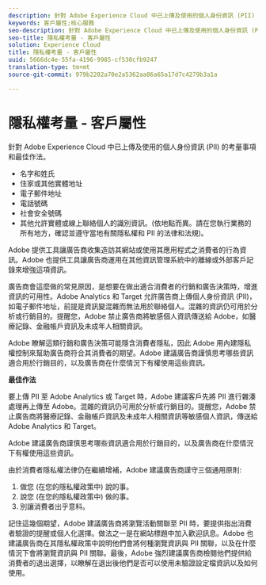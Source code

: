 ```yaml
---
description: 針對 Adobe Experience Cloud 中已上傳及使用的個人身份資訊 (PII) 的考量事項和最佳作法。
keywords: 客戶屬性;核心服務
seo-description: 針對 Adobe Experience Cloud 中已上傳及使用的個人身份資訊 (PII) 的考量事項和最佳作法。
seo-title: 隱私權考量 - 客戶屬性
solution: Experience Cloud
title: 隱私權考量 - 客戶屬性
uuid: 5666dc4e-55fa-4196-9985-cf530cfb9247
translation-type: tm+mt
source-git-commit: 979b2202a70e2a5362aa86a65a17d7c4279b3a1a

---
```



# 隱私權考量 - 客戶屬性

針對 Adobe Experience Cloud 中已上傳及使用的個人身份資訊 (PII) 的考量事項和最佳作法。


<!-- <p>https://wiki.corp.adobe.com/display/omtrplatform/Visitor+Enrichment+and+privacy#VisitorEnrichmentandprivacy-INFORMATIONASSOCIATIONOPTIONS </p> -->


* 名字和姓氏
* 住家或其他實體地址
* 電子郵件地址
* 電話號碼
* 社會安全號碼
* 其他允許實體或線上聯絡個人的識別資訊。(依地點而異。請在您執行業務的所有地方，確認並遵守當地有關隱私權和 PII 的法律和法規)。


Adobe 提供工具讓廣告商收集造訪其網站或使用其應用程式之消費者的行為資訊。Adobe 也提供工具讓廣告商運用在其他資訊管理系統中的離線或外部客戶記錄來增強這項資訊。

廣告商會這麼做的常見原因，是想要在做出適合消費者的行銷和廣告決策時，增進資訊的可用性。Adobe Analytics 和 Target 允許廣告商上傳個人身份資訊 (PII)，如電子郵件地址，前提是資訊變混雜而無法用於聯絡個人。混雜的資訊仍可用於分析或行銷目的。提醒您，Adobe 禁止廣告商將敏感個人資訊傳送給 Adobe，如醫療記錄、金融帳戶資訊及未成年人相關資訊。

Adobe 瞭解這類行銷和廣告決策可能隱含消費者隱私，因此 Adobe 用內建隱私權控制來幫助廣告商符合其消費者的期望。Adobe 建議廣告商謹慎思考哪些資訊適合用於行銷目的，以及廣告商在什麼情況下有權使用這些資訊。

**最佳作法**

要上傳 PII 至 Adobe Analytics 或 Target 時，Adobe 建議客戶先將 PII 進行雜湊處理再上傳至 Adobe。混雜的資訊仍可用於分析或行銷目的。提醒您，Adobe 禁止廣告商將醫療記錄、金融帳戶資訊及未成年人相關資訊等敏感個人資訊，傳送給 Adobe Analytics 和 Target。

Adobe 建議廣告商謹慎思考哪些資訊適合用於行銷目的，以及廣告商在什麼情況下有權使用這些資訊。

由於消費者隱私權法律仍在繼續增補，Adobe 建議廣告商謹守三個通用原則:

1. 做您 (在您的隱私權政策中) 說的事。
1. 說您 (在您的隱私權政策中) 做的事。
1. 別讓消費者出乎意料。

記住這幾個期望，Adobe 建議廣告商將瀏覽活動關聯至 PII 時，要提供指出消費者驗證的提醒或個人化選擇。做法之一是在網站標題中加入歡迎訊息。Adobe 也建議廣告商在其隱私權政策中說明他們會將何種瀏覽資訊與 PII 關聯，以及在什麼情況下會將瀏覽資訊與 PII 關聯。最後，Adobe 強烈建議廣告商檢閱他們提供給消費者的退出選擇，以瞭解在退出後他們是否可以使用未驗證設定檔資訊以及如何使用。

<!-- <p> <b>Vinay Geol</b> should help craft privacy regarding how all MAC uses privacy/cookies. Privacy implications around each part of the workflow. Moving from CRM to MAC. Can it include PII? What is PII? What isn't PII? </p> 
<p>CRM data is Known Data or Info. Going to combine with activity that occurs when visitor was not authenticated. PII wiki: </p> 
<p>https://wiki.corp.adobe.com/display/omtrplatform/Visitor+Enrichment+and+privacy#VisitorEnrichmentandprivacy-INFORMATIONASSOCIATIONOPTIONS </p> 
<p>Refactoring of implementation docs as it relates to privacy and cookies. </p> 
<p>Add content to https://marketing.adobe.com/resources/help/en_US/mcloud/t-publish-audience-segment.html, as follows: </p> 
<p> Audiences are not filtered based on the authentication state of a visitor. If a visitor can browse your site in un-authenticated and authenticated states, actions that occur when a visitor is un-authenticated can still cause a visitor to be included in an audience. Please review <link> to understand the full privacy implications of audience sharing. </p> 
<p>That "link" goes to a topic dedicated to PII, with this text: </p> 
<p> - Adobe Analytics allows its advertisers to upload personally identifiable information (PII) such as email addresses. When uploading PII to Adobe Analytics, Adobe recommends that the customer should hash PII prior to uploading it to Adobe. Hashed information can still be used for analysis and for marketing purposes. As a reminder, Adobe prohibits advertisers from sending sensitive personal information to Adobe Analytics, such as medical records, financial account information, and information about minors. </p> 
<p> - Adobe recommends its advertisers carefully consider which information is appropriate to use for marketing purposes and in which circumstances the advertiser has permission to use such information. </p> 
<p> - As consumer privacy law remains in flux, Adobe recommends that advertisers respect three common tenets: 1) Do what you say (in your privacy policy); 2) Say what you do (in your privacy policy); and 3) Don't surprise your consumers. </p> 
<p> - With these expectations in mind, Adobe recommends that when an advertiser associates browsing activities to PII, the advertiser provide notices/personalization indicating that the consumer is authenticated. An example of this is including a 'Hello, Jane' greeting within the header of the website. Adobe also recommends that advertisers describe in its privacy policy what type of browsing information it associates with PII and under what circumstances browsing information is associated with PII. Lastly, Adobe strongly recommends advertisers review the opt out choices they provide their consumers to understand whether and how they can use unauthenticated profile information post opt out. </p> 
<p>Possibly revamp the cookies to include privacy, with best practices: https://marketing.adobe.com/resources/help/en_US/whitepapers/cookies/ </p> -->
